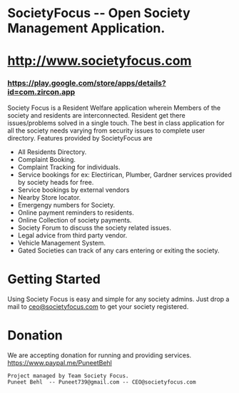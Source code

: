 # SocietyFocus -- Open Society Management Application. 
# http://www.societyfocus.com
### https://play.google.com/store/apps/details?id=com.zircon.app

Society Focus is a Resident Welfare application wherein Members of the society and residents are interconnected.
Resident get there issues/problems solved in a single touch. 
The best in class application for all the society needs varying from security issues to complete user directory. Features provided by SocietyFocus are 

  - All Residents Directory.
  - Complaint Booking.
  - Complaint Tracking for individuals.
  - Service bookings for ex: Electirican, Plumber, Gardner services provided by society heads for free.
  - Service bookings by external vendors
  - Nearby Store locator.
  - Emergengy numbers for Society. 
  - Online payment reminders to residents. 
  - Online Collection of society payments.
  - Society Forum to discuss the society related issues. 
  - Legal advice from third party vendor. 
  - Vehicle Management System. 
  - Gated Societies can track of any cars entering or exiting the society. 

# Getting Started
Using Society Focus is easy and simple for any society admins. 
Just drop a mail to ceo@societyfocus.com to get your society registered. 

# Donation
We are accepting donation for running and providing services. 
https://www.paypal.me/PuneetBehl

```
Project managed by Team Society Focus. 
Puneet Behl  -- Puneet739@gmail.com -- CEO@societyfocus.com
```
